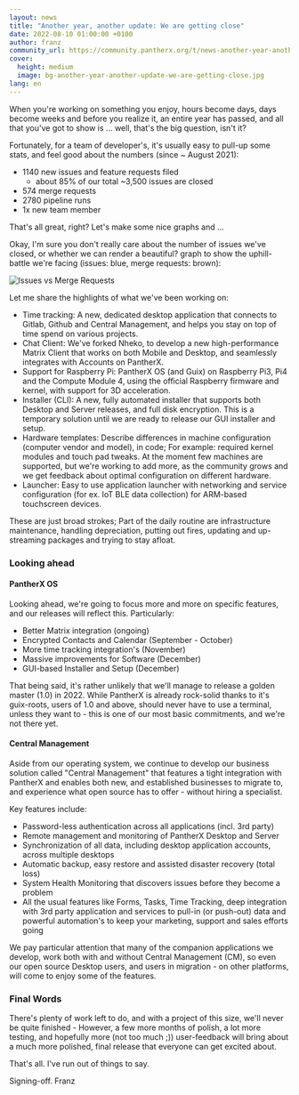```yaml
---
layout: news
title: "Another year, another update: We are getting close"
date: 2022-08-10 01:00:00 +0100
author: franz
community_url: https://community.pantherx.org/t/news-another-year-another-update-we-are-getting-close/88
cover:
  height: medium
  image: bg-another-year-another-update-we-are-getting-close.jpg
lang: en
---
```


When you're working on something you enjoy, hours become days, days become weeks and before you realize it, an entire year has passed, and all that you've got to show is ... well, that's the big question, isn't it? 

Fortunately, for a team of developer's, it's usually easy to pull-up some stats, and feel good about the numbers (since ~ August 2021):

- 1140 new issues and feature requests filed
  - about 85% of our total ~3,500 issues are closed
- 574 merge requests
- 2780 pipeline runs
- 1x new team member

That's all great, right? Let's make some nice graphs and ...

Okay, I'm sure you don't really care about the number of issues we've closed, or whether we can render a beautiful? graph to show the uphill-battle we're facing (issues: blue, merge requests: brown):

![Issues vs Merge Requests](/assets/images/news/issues-vs-merge-requests-aug-2022.png)

Let me share the highlights of what we've been working on:

- Time tracking: A new, dedicated desktop application that connects to Gitlab, Github and Central Management, and helps you stay on top of time spend on various projects.
- Chat Client: We've forked Nheko, to develop a new high-performance Matrix Client that works on both Mobile and Desktop, and seamlessly integrates with Accounts on PantherX.
- Support for Raspberry Pi: PantherX OS (and Guix) on Raspberry Pi3, Pi4 and the Compute Module 4, using the official Raspberry firmware and kernel, with support for 3D acceleration.
- Installer (CLI): A new, fully automated installer that supports both Desktop and Server releases, and full disk encryption. This is a temporary solution until we are ready to release our GUI installer and setup.
- Hardware templates: Describe differences in machine configuration (computer vendor and model), in code; For example: required kernel modules and touch pad tweaks. At the moment few machines are supported, but we're working to add more, as the community grows and we get feedback about optimal configuration on different hardware.
- Launcher: Easy to use application launcher with networking and service configuration (for ex. IoT BLE data collection) for ARM-based touchscreen devices.

These are just broad strokes; Part of the daily routine are infrastructure maintenance, handling depreciation, putting out fires, updating and up-streaming packages and trying to stay afloat.

### Looking ahead

#### PantherX OS

Looking ahead, we're going to focus more and more on specific features, and our releases will reflect this. Particularly:

- Better Matrix integration (ongoing)
- Encrypted Contacts and Calendar (September - October)
- More time tracking integration's (November)
- Massive improvements for Software (December)
- GUI-based Installer and Setup (December)

That being said, it's rather unlikely that we'll manage to release a golden master (1.0) in 2022. While PantherX is already rock-solid thanks to it's guix-roots, users of 1.0 and above, should never have to use a terminal, unless they want to - this is one of our most basic commitments, and we're not there yet.

#### Central Management

Aside from our operating system, we continue to develop our business solution called "Central Management" that features a tight integration with PantherX and enables both new, and established businesses to migrate to, and experience what open source has to offer - without hiring a specialist.

Key features include:
- Password-less authentication across all applications (incl. 3rd party)
- Remote management and monitoring of PantherX Desktop and Server
- Synchronization of all data, including desktop application accounts, across multiple desktops
- Automatic backup, easy restore and assisted disaster recovery (total loss)
- System Health Monitoring that discovers issues before they become a problem
- All the usual features like Forms, Tasks, Time Tracking, deep integration with 3rd party application and services to pull-in (or push-out) data and powerful automation's to keep your marketing, support and sales efforts going

We pay particular attention that many of the companion applications we develop, work both with and without Central Management (CM), so even our open source Desktop users, and users in migration - on other platforms, will come to enjoy some of the features.

### Final Words

There's plenty of work left to do, and with a project of this size, we'll never be quite finished - However, a few more months of polish, a lot more testing, and hopefully more (not too much ;)) user-feedback will bring about a much more polished, final release that everyone can get excited about.

That's all. I've run out of things to say.

Signing-off.
Franz